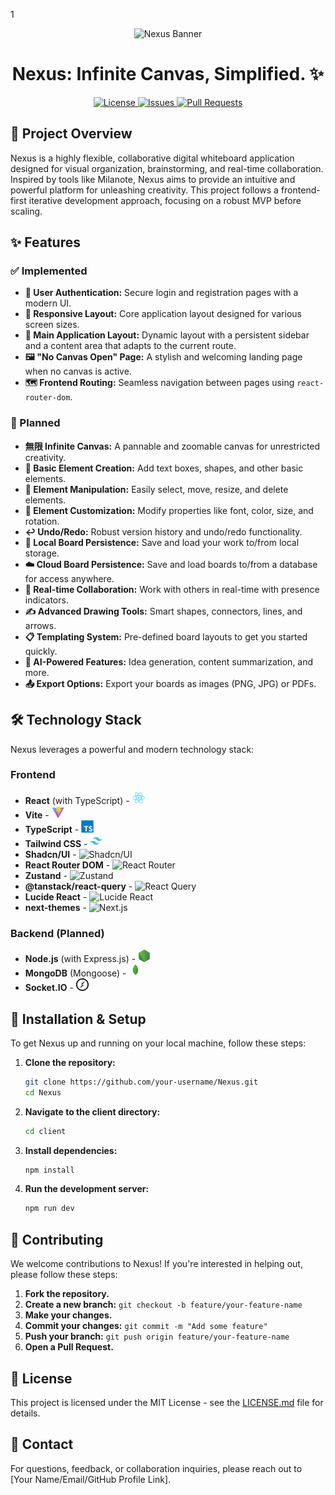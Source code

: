 1
<p align="center">
  <img src="https://static.vecteezy.com/system/resources/previews/004/243/973/original/abstract-template-blue-background-white-squares-free-vector.jpg" alt="Nexus Banner">
</p>

<h1 align="center">Nexus: Infinite Canvas, Simplified. ✨</h1>

<p align="center">
  <a href="https://github.com/your-username/Nexus/blob/main/LICENSE.md">
    <img src="https://img.shields.io/badge/License-MIT-blue.svg" alt="License">
  </a>
  <a href="https://github.com/your-username/Nexus/issues">
    <img src="https://img.shields.io/github/issues/your-username/Nexus" alt="Issues">
  </a>
  <a href="https://github.com/your-username/Nexus/pulls">
    <img src="https://img.shields.io/github/issues-pr/your-username/Nexus" alt="Pull Requests">
  </a>
</p>

## 🚀 Project Overview

Nexus is a highly flexible, collaborative digital whiteboard application designed for visual organization, brainstorming, and real-time collaboration. Inspired by tools like Milanote, Nexus aims to provide an intuitive and powerful platform for unleashing creativity. This project follows a frontend-first iterative development approach, focusing on a robust MVP before scaling.

## ✨ Features

### ✅ Implemented

*   **🔐 User Authentication:** Secure login and registration pages with a modern UI.
*   **📱 Responsive Layout:** Core application layout designed for various screen sizes.
*   **🎨 Main Application Layout:** Dynamic layout with a persistent sidebar and a content area that adapts to the current route.
*   **🖼️ "No Canvas Open" Page:** A stylish and welcoming landing page when no canvas is active.
*   **🗺️ Frontend Routing:** Seamless navigation between pages using `react-router-dom`.

### 🚀 Planned

*   **無限 Infinite Canvas:** A pannable and zoomable canvas for unrestricted creativity.
*   **📝 Basic Element Creation:** Add text boxes, shapes, and other basic elements.
*   **🔧 Element Manipulation:** Easily select, move, resize, and delete elements.
*   **🎨 Element Customization:** Modify properties like font, color, size, and rotation.
*   **↩️ Undo/Redo:** Robust version history and undo/redo functionality.
*   **💾 Local Board Persistence:** Save and load your work to/from local storage.
*   **☁️ Cloud Board Persistence:** Save and load boards to/from a database for access anywhere.
*   **🤝 Real-time Collaboration:** Work with others in real-time with presence indicators.
*   **✍️ Advanced Drawing Tools:** Smart shapes, connectors, lines, and arrows.
*   **📋 Templating System:** Pre-defined board layouts to get you started quickly.
*   **🤖 AI-Powered Features:** Idea generation, content summarization, and more.
*   **📤 Export Options:** Export your boards as images (PNG, JPG) or PDFs.

## 🛠️ Technology Stack

Nexus leverages a powerful and modern technology stack:

### Frontend

*   **React** (with TypeScript) - <img src="https://raw.githubusercontent.com/devicons/devicon/master/icons/react/react-original.svg" alt="React" width="20" height="20"/>
*   **Vite** - <img src="https://raw.githubusercontent.com/devicons/devicon/master/icons/vitejs/vitejs-original.svg" alt="Vite" width="20" height="20"/>
*   **TypeScript** - <img src="https://raw.githubusercontent.com/devicons/devicon/master/icons/typescript/typescript-original.svg" alt="TypeScript" width="20" height="20"/>
*   **Tailwind CSS** - <img src="https://raw.githubusercontent.com/devicons/devicon/master/icons/tailwindcss/tailwindcss-plain.svg" alt="Tailwind CSS" width="20" height="20"/>
*   **Shadcn/UI** - <img src="https://avatars.githubusercontent.com/u/124591059?s=200&v=4" alt="Shadcn/UI" width="20" height="20"/>
*   **React Router DOM** - <img src="https://reactrouter.com/favicon.png" alt="React Router" width="20" height="20"/>
*   **Zustand** - <img src="https://github.com/pmndrs/zustand/raw/main/bear.png" alt="Zustand" width="20" height="20"/>
*   **@tanstack/react-query** - <img src="https://raw.githubusercontent.com/TanStack/query/main/media/repo-icon.svg" alt="React Query" width="20" height="20"/>
*   **Lucide React** - <img src="https://lucide.dev/logo.svg" alt="Lucide React" width="20" height="20"/>
*   **next-themes** - <img src="https://assets.vercel.com/image/upload/v1670824459/nextjs/Icon_light_background.png" alt="Next.js" width="20" height="20"/>

### Backend (Planned)

*   **Node.js** (with Express.js) - <img src="https://raw.githubusercontent.com/devicons/devicon/master/icons/nodejs/nodejs-original.svg" alt="Node.js" width="20" height="20"/>
*   **MongoDB** (Mongoose) - <img src="https://raw.githubusercontent.com/devicons/devicon/master/icons/mongodb/mongodb-original.svg" alt="MongoDB" width="20" height="20"/>
*   **Socket.IO** - <img src="https://raw.githubusercontent.com/devicons/devicon/master/icons/socketio/socketio-original.svg" alt="Socket.IO" width="20" height="20"/>

## 🚀 Installation & Setup

To get Nexus up and running on your local machine, follow these steps:

1.  **Clone the repository:**
    ```bash
    git clone https://github.com/your-username/Nexus.git
    cd Nexus
    ```
2.  **Navigate to the client directory:**
    ```bash
    cd client
    ```
3.  **Install dependencies:**
    ```bash
    npm install
    ```
4.  **Run the development server:**
    ```bash
    npm run dev
    ```

## 🤝 Contributing

We welcome contributions to Nexus! If you're interested in helping out, please follow these steps:

1.  **Fork the repository.**
2.  **Create a new branch:** `git checkout -b feature/your-feature-name`
3.  **Make your changes.**
4.  **Commit your changes:** `git commit -m "Add some feature"`
5.  **Push your branch:** `git push origin feature/your-feature-name`
6.  **Open a Pull Request.**

## 📄 License

This project is licensed under the MIT License - see the [LICENSE.md](LICENSE.md) file for details.

## 📧 Contact

For questions, feedback, or collaboration inquiries, please reach out to [Your Name/Email/GitHub Profile Link].
